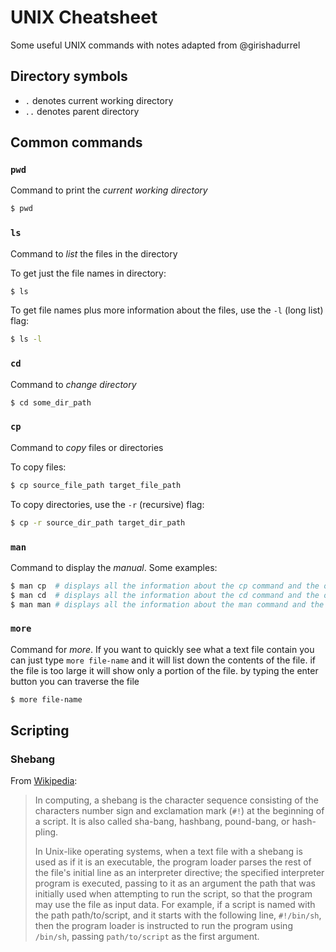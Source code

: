 # UNIX Cheatsheet
Some useful UNIX commands with notes adapted from @girishadurrel

## Directory symbols
* `.` denotes current working directory
* `..` denotes parent directory

## Common commands
### `pwd`
Command to print the *current working directory*
```sh
$ pwd
```
### `ls`
Command to *list* the files in the directory

To get just the file names in directory:
```sh
$ ls
```
To get file names plus more information about the files, use the `-l` (long list) flag:
```sh
$ ls -l 
```
### `cd`
Command to *change directory*
```sh
$ cd some_dir_path
```
### `cp`
Command to *copy* files or directories

To copy files:
```sh
$ cp source_file_path target_file_path
```
To copy directories, use the `-r` (recursive) flag:
```sh
$ cp -r source_dir_path target_dir_path
```
### `man`
Command to display the *manual*. Some examples:
```sh
$ man cp  # displays all the information about the cp command and the options that can be used
$ man cd  # displays all the information about the cd command and the options that can be used
$ man man # displays all the information about the man command and the options that can be used
```
### `more`
Command for *more*. If you want to quickly see what a text file contain you can just type `more file-name` and it will list down the contents of the file. if the file is too large it will show only a portion of the file. by typing the enter button you can traverse the file
```sh
$ more file-name
```

## Scripting
### Shebang
From [Wikipedia](https://en.wikipedia.org/wiki/Shebang_(Unix)):
> In computing, a shebang is the character sequence consisting of the characters number sign and exclamation mark (`#!`) at the beginning of a script. It is also called sha-bang, hashbang, pound-bang, or hash-pling.
>
> In Unix-like operating systems, when a text file with a shebang is used as if it is an executable, the program loader parses the rest of the file's initial line as an interpreter directive; the specified interpreter program is executed, passing to it as an argument the path that was initially used when attempting to run the script, so that the program may use the file as input data. For example, if a script is named with the path path/to/script, and it starts with the following line, `#!/bin/sh`, then the program loader is instructed to run the program using `/bin/sh`, passing `path/to/script` as the first argument.
